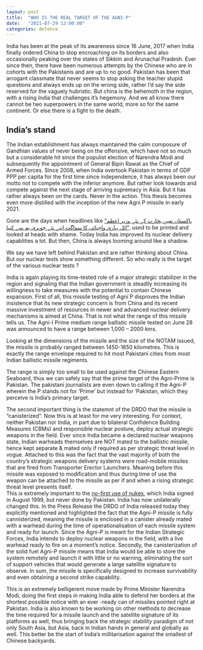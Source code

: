 ```yaml
---
layout: post
title:  "WHO IS THE REAL TARGET OF THE AGNI-P"
date:   "2021-07-29 12:00:00"
categories: defence
---
```


India has been at the peak of its awareness since 16 June, 2017 when India finally ordered China to stop encroaching on its borders and also occasionally peaking over the states of Sikkim and Arunachal Pradesh. Ever since then, there have been numerous attempts by the Chinese who are in cohorts with the Pakistanis and are up to no good. Pakistan has been that arrogant classmate that never seems to stop asking the teacher stupid questions and always ends up on the wrong side, rather I’d say the side reserved for the vaguely hubristic. But china is the behemoth in the region, with a rising India that challenges it’s hegemony. And we all know there cannot be two superpowers in the same world, more so for the same continent. Or else there is a fight to the death.

## India’s stand

The Indian establishment has always maintained the calm composure of Gandhian values of never being on the offensive, which have not so much but a considerable hit since the populist election of Narendra Modi and subsequently the appointment of General Bipin Rawat as the Chief of Armed Forces. Since 2008, when India overtook Pakistan in terms of GDP PPP per capita for the first time since independence, it has always been our motto not to compete with the inferior anymore. But rather look towards and compete against the next stage of arriving supremacy in Asia. But it has rather always been on the cards. Never in the action. This thesis becomes even more distilled with the inception of the new Agni P missile in early 2021.

Gone are the days when headlines like [“پاکستان نعین بحارت کے نئے وزیر اعظم اٹل بہاری واجپائی کا سواگت اپنے نئے جوہری بم سے کییا”](https://en.wikipedia.org/wiki/Chagai-I). used to be printed and looked at heads with shame. Today India has improved its nuclear delivery capablities a lot. But then, China is always looming around like a shadow.

We say we have left behind Pakistan and are rather thinking about China. But our nuclear tests show something different. So who really is the target of the various nuclear tests ?

India is again playing its time-tested role of a major strategic stabilizer in the region and signaling that the Indian government is steadily increasing its willingness to take measures with the potential to contain Chinese expansion. First of all, this missile testing of Agni P disproves the Indian insistence that its new strategic concern is from China and its recent massive investment of resources in newer and advanced nuclear delivery mechanisms is aimed at China. That is not what the range of this missile tells us. The Agni-I Prime medium range ballistic missile tested on June 28 was announced to have a range between 1,000 – 2000 kms.

Looking at the dimensions of the missile and the size of the NOTAM issued, the missile is probably ranged between 1450-1650 kilometres. This is exactly the range envelope required to hit most Pakistani cities from most Indian ballistic missile regiments.

The range is simply too small to be used against the Chinese Eastern Seaboard, thus we can safely say that the prime target of the Agni-Prime is Pakistan. The pakistani journalists are even down to calling it the Agni-P wherein the P stands not for ‘Prime’ but instead for ‘Pakistan, which they perceive is India’s primary target.

The second important thing is the statemnt of the DRDO that the missile is “canisterized”. Now this is at least for me very interesting. For context, neither Pakistan nor India, in part due to bilateral Confidence Building Measures (CBMs) and responsible nuclear posture, deploy actual strategic weapons in the field. Ever since India became a declared nuclear weapons state, Indian warheads themselves are NOT mated to the ballistic missile, hence kept separate & mated only if required as per strategic threat level in vogue. Attached to this was the fact that the vast majority of both the country’s strategic weapons delivery systems were road-mobile missiles that are fired from Transporter Erector Launchers. Meaning before this missile was exposed to modification and thus during time of use the weapon can be attached to the missile as per if and when a rising strategic threat level presents itself.  
This is extremely important to the [no-first use of nukes](https://blog.forumias.com/answered-no-first-use-policy-of-india-is-based-upon-the-idea-of-minimum-deterrence-and-non-proliferation-of-nuclear-weapons-in-light-of-this-discuss-the-need-of-revisit-to-india/), which India signed in August 1999, but never done by Pakistan. India has now unilaterally changed this. In the Press Release the DRDO of India released today they explicitly mentioned and highlighted the fact that the Agni-P missile is fully cannisterized, meaning the missile is enclosed in a canister already mated with a warhead during the time of operationalisation of each missile system and ready for launch. Since the Agni-P is meant for the Indian Strategic Forces, India intends to deploy nuclear weapons in the field, with a live warhead ready to fire on a moment’s notice. Secondly, the canisterization of the solid fuel Agni-P missile means that India would be able to store the system remotely and launch it with little or no warning, eliminating the sort of support vehicles that would generate a large satellite signature to observe. In sum, the missile is specifically designed to increase survivability and even obtaining a second strike capability.

This is an extremely belligerent move made by Prime Minister Narendra Modi, doing the first steps in making India able to defend her borders at the shortest possible notice with an ever -ready can of missiles pointed right at Pakistan. India is also known to be working on other methods to decrease the time required for a missile launch and the satellite signature of its platforms as well, thus bringing back the strategic stability paradigm of not only South Asia, but Asia, back in Indian hands in general and globally as well. This better be the start of India’s millitarisation against the smallest of Chinese backyards.